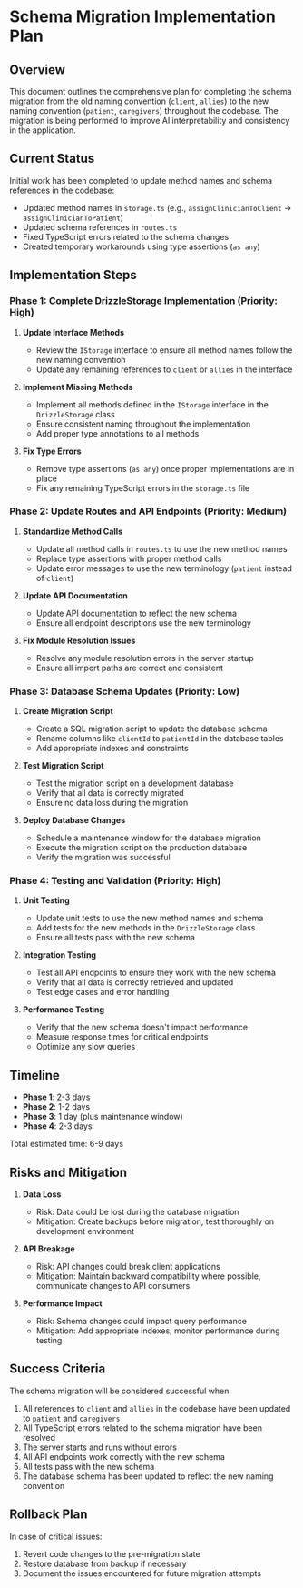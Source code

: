# Schema Migration Implementation Plan

## Overview

This document outlines the comprehensive plan for completing the schema migration from the old naming convention (`client`, `allies`) to the new naming convention (`patient`, `caregivers`) throughout the codebase. The migration is being performed to improve AI interpretability and consistency in the application.

## Current Status

Initial work has been completed to update method names and schema references in the codebase:

- Updated method names in `storage.ts` (e.g., `assignClinicianToClient` → `assignClinicianToPatient`)
- Updated schema references in `routes.ts`
- Fixed TypeScript errors related to the schema changes
- Created temporary workarounds using type assertions (`as any`)

## Implementation Steps

### Phase 1: Complete DrizzleStorage Implementation (Priority: High)

1. **Update Interface Methods**
   - Review the `IStorage` interface to ensure all method names follow the new naming convention
   - Update any remaining references to `client` or `allies` in the interface

2. **Implement Missing Methods**
   - Implement all methods defined in the `IStorage` interface in the `DrizzleStorage` class
   - Ensure consistent naming throughout the implementation
   - Add proper type annotations to all methods

3. **Fix Type Errors**
   - Remove type assertions (`as any`) once proper implementations are in place
   - Fix any remaining TypeScript errors in the `storage.ts` file

### Phase 2: Update Routes and API Endpoints (Priority: Medium)

1. **Standardize Method Calls**
   - Update all method calls in `routes.ts` to use the new method names
   - Replace type assertions with proper method calls
   - Update error messages to use the new terminology (`patient` instead of `client`)

2. **Update API Documentation**
   - Update API documentation to reflect the new schema
   - Ensure all endpoint descriptions use the new terminology

3. **Fix Module Resolution Issues**
   - Resolve any module resolution errors in the server startup
   - Ensure all import paths are correct and consistent

### Phase 3: Database Schema Updates (Priority: Low)

1. **Create Migration Script**
   - Create a SQL migration script to update the database schema
   - Rename columns like `clientId` to `patientId` in the database tables
   - Add appropriate indexes and constraints

2. **Test Migration Script**
   - Test the migration script on a development database
   - Verify that all data is correctly migrated
   - Ensure no data loss during the migration

3. **Deploy Database Changes**
   - Schedule a maintenance window for the database migration
   - Execute the migration script on the production database
   - Verify the migration was successful

### Phase 4: Testing and Validation (Priority: High)

1. **Unit Testing**
   - Update unit tests to use the new method names and schema
   - Add tests for the new methods in the `DrizzleStorage` class
   - Ensure all tests pass with the new schema

2. **Integration Testing**
   - Test all API endpoints to ensure they work with the new schema
   - Verify that all data is correctly retrieved and updated
   - Test edge cases and error handling

3. **Performance Testing**
   - Verify that the new schema doesn't impact performance
   - Measure response times for critical endpoints
   - Optimize any slow queries

## Timeline

- **Phase 1**: 2-3 days
- **Phase 2**: 1-2 days
- **Phase 3**: 1 day (plus maintenance window)
- **Phase 4**: 2-3 days

Total estimated time: 6-9 days

## Risks and Mitigation

1. **Data Loss**
   - Risk: Data could be lost during the database migration
   - Mitigation: Create backups before migration, test thoroughly on development environment

2. **API Breakage**
   - Risk: API changes could break client applications
   - Mitigation: Maintain backward compatibility where possible, communicate changes to API consumers

3. **Performance Impact**
   - Risk: Schema changes could impact query performance
   - Mitigation: Add appropriate indexes, monitor performance during testing

## Success Criteria

The schema migration will be considered successful when:

1. All references to `client` and `allies` in the codebase have been updated to `patient` and `caregivers`
2. All TypeScript errors related to the schema migration have been resolved
3. The server starts and runs without errors
4. All API endpoints work correctly with the new schema
5. All tests pass with the new schema
6. The database schema has been updated to reflect the new naming convention

## Rollback Plan

In case of critical issues:

1. Revert code changes to the pre-migration state
2. Restore database from backup if necessary
3. Document the issues encountered for future migration attempts
